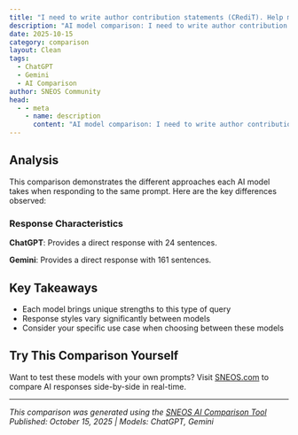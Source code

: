 ```yaml
---
title: "I need to write author contribution statements (CRediT). Help me: 1) Use CRediT taxonomy if required (Conceptualization"
description: "AI model comparison: I need to write author contribution statements (CRediT). Help me: 1) Use CRediT taxonomy if required..."
date: 2025-10-15
category: comparison
layout: Clean
tags:
  - ChatGPT
  - Gemini
  - AI Comparison
author: SNEOS Community
head:
  - - meta
    - name: description
      content: "AI model comparison: I need to write author contribution statements (CRediT). Help me: 1) Use CRediT taxonomy if required (Conceptualization..."
---
```


<ChatComparison
  title="I need to write author contribution statements (CRediT). Help me: 1) Use CRediT taxonomy if required (Conceptualization"
  prompt="I need to write author contribution statements (CRediT). Help me: 1) Use CRediT taxonomy if required (Conceptualization"
  :responses='{"ChatGPT": "CRediT (Contributor Roles Taxonomy) provides a standardized way of describing the contributions of each author in a research paper. Below are examples of how to write author contribution statements using the CRedT taxonomy when it comes to the \u0022Conceptualization\u0022 role. \n\nYou can also include other roles based on contributions distinct to your project or study.\n\n### Example Author Contribution Statements\n\n1. **Conceptualization**:\n   - \u0022Author A and Author B conceived the main idea and framework for the study.\u0022\n   - \u0022The research design and overall theoretical framework were developed by Author C and Author D.\u0022\n   - \u0022The initial research question was formulated by Author A, with input from Author B and Author D.\u0022\n\n2. **Methodology**:\n   - \u0022Author B developed the methodology and analysis strategy, with contributions from Author A on experimental design.\u0022\n   - \u0022The data collection methods were designed by Author C, assisted by Author D in literature review.\u0022\n\n3. **Investigation**:\n   - \u0022All authors contributed to the investigation process, with Author A leading the data collection and Author B performing the analysis.\u0022\n\n4. **Writing \u2013 Original Draft**:\n   - \u0022Author A drafted the original manuscript, while Author B provided critical revisions for important intellectual content.\u0022\n   - \u0022The first draft was prepared by Author C, and subsequent revisions incorporated feedback from all authors.\u0022\n\n5. **Funding Acquisition**:\n   - \u0022Author A secured funding for the project, while Author B managed the budget and project finances.\u0022\n\n### Full Author Contribution Statement Example:\n\n- \u0022Author A conceived the study and developed the theoretical framework, with input from Author B. Author C designed the methodology and led the data collection process. Author D assisted with the data analysis. The original draft of the manuscript was written by Author A, with substantial contributions from Author B and Author C in revisions and critical feedback. Funding was acquired by Author A.\u0022\n\nFeel free to adjust the roles and statements based on the actual contributions of each author in your study. Let me know if you need more specific examples or have other roles you\u2019d like to detail!", "Gemini": "This is a fantastic request! Using CRediT (Contributor Roles Taxonomy) is a best practice for transparent and accurate author contributions.\n\nHere\u0027s a comprehensive guide to help you write author contribution statements using CRediT, including definitions, common scenarios, and examples.\n\n---\n\n## Understanding CRediT (Contributor Roles Taxonomy)\n\nCRediT defines 14 standard roles that represent the tasks typically performed by researchers. The goal is to acknowledge individual contributions precisely, promoting transparency and reducing authorship disputes.\n\n**General Principles:**\n\n1.  **Be Specific:** Attribute each role to the person(s) who performed it.\n2.  **Be Inclusive:** Ensure all significant contributions are recognized.\n3.  **Be Accurate:** Reflect what actually happened, not what *should* have happened.\n4.  **Seek Agreement:** All authors should review and agree upon the final CRediT statement.\n5.  **Use Initials (or full names):** Most journals use initials for brevity, but some prefer full names. Be consistent.\n\n---\n\n## CRediT Taxonomy Definitions\n\nHere are the 14 CRediT roles with their official definitions and common interpretations:\n\n1.  **Conceptualization:** Ideas; formulation or evolution of overarching research goals and aims.\n    *   *(Who:* Often the PI, lead student, or main collaborators.)\n2.  **Data Curation:** Management activities to annotate (produce metadata), scrub data and maintain research data (for initial use and later reuse).\n    *   *(Who:* Researchers directly handling and organizing datasets.)\n3.  **Formal Analysis:** Application of statistical, mathematical, computational, or other formal techniques to analyze or synthesize study data.\n    *   *(Who:* Statisticians, bioinformaticians, lead researchers performing data analysis.)\n4.  **Funding Acquisition:** Acquisition of the financial support for the project leading to this publication.\n    *   *(Who:* PIs, grant writers, anyone who secured major funding.)\n5.  **Investigation:** Performing the research and investigation process, specifically performing the experiments, or data/evidence collection.\n    *   *(Who:* Lab researchers, field workers, data collectors.)\n6.  **Methodology:** Development or design of methodology; creation of models.\n    *   *(Who:* Researchers developing new experimental methods, statistical approaches, or models.)\n7.  **Project Administration:** Management and coordination responsibility for the research activity planning and execution.\n    *   *(Who:* PI, senior lab manager, lead researcher managing overall project logistics.)\n8.  **Resources:** Provision of study materials, reagents, laboratory samples, instrumentation, computing resources, or other analysis tools.\n    *   *(Who:* Collaborators providing unique materials, core facility managers, software developers providing specific tools.)\n9.  **Software:** Programming, software development; designing computer programs; implementation of the computer code and supporting algorithms; testing of existing code components.\n    *   *(Who:* Programmers, bioinformaticians, data scientists developing custom scripts or software.)\n10. **Supervision:** Oversight and leadership responsibility for the research activity planning and execution, including mentorship external to the core team.\n    *   *(Who:* PI, senior faculty mentoring junior researchers.)\n11. **Validation:** Verification, whether as a part of the activity or separate, of the overall replication/reproducibility of results and experiments.\n    *   *(Who:* Anyone who independently verified findings, replicated experiments, or validated methods.)\n12. **Visualization:** Preparation, creation and/or presentation of the published work, specifically visualization/data presentation.\n    *   *(Who:* Lead researchers, graphic designers, anyone creating figures, graphs, tables.)\n13. **Writing \u2013 Original Draft:** Preparation, creation and/or presentation of the published work, specifically writing the initial draft (including substantive parts).\n    *   *(Who:* Typically the lead author, lead student, or postdoc.)\n14. **Writing \u2013 Review \u0026 Editing:** Preparation, creation and/or presentation of the published work by those from the original research group, specifically critical review, commentary or revision \u2013 including pre- or post-publication stages.\n    *   *(Who:* All authors, especially senior authors and collaborators, who contribute significant revisions and critical feedback.)\n\n---\n\n## Practical Examples \u0026 Scenarios\n\nLet\u0027s look at how these roles typically apply to different contributors in a research paper. We\u0027ll use initials (e.g., A.B., C.D.) for consistency.\n\n### Scenario 1: The Lead Researcher (e.g., PhD Student, Postdoc)\n\nThis person is usually the driving force behind the daily work.\n\n*   **Likely CRediT Roles:**\n    *   **Conceptualization:** Often shares this with their supervisor.\n    *   **Methodology:** Designs the specific experiments/approaches.\n    *   **Investigation:** Performs the bulk of the experiments.\n    *   **Data Curation:** Organizes and manages the raw data.\n    *   **Formal Analysis:** Conducts the primary data analysis.\n    *   **Visualization:** Creates most of the figures and graphs.\n    *   **Writing \u2013 Original Draft:** Writes the initial manuscript.\n    *   **Writing \u2013 Review \u0026 Editing:** Contributes to revisions.\n    *   *(Less common but possible):* Funding Acquisition (if they secured a personal fellowship/grant).\n\n*   **Example for A.B. (Lead Researcher):**\n    \u0022A.B.: Conceptualization, Methodology, Investigation, Data Curation, Formal Analysis, Visualization, Writing \u2013 Original Draft, Writing \u2013 Review \u0026 Editing.\u0022\n\n### Scenario 2: The Principal Investigator (PI) / Senior Author\n\nThis person typically oversees the project, secures funding, and provides high-level guidance.\n\n*   **Likely CRediT Roles:**\n    *   **Conceptualization:** Often initiates the overall project idea.\n    *   **Funding Acquisition:** Secures the grants.\n    *   **Methodology:** Provides guidance on experimental design.\n    *   **Project Administration:** Manages the overall project.\n    *   **Supervision:** Oversees the research team.\n    *   **Writing \u2013 Review \u0026 Editing:** Critically reviews and revises the manuscript.\n    *   *(Less common but possible):* Resources (if their lab provides unique equipment), Formal Analysis (if they are hands-on with data analysis), Validation (if they independently confirm results).\n\n*   **Example for C.D. (PI):**\n    \u0022C.D.: Conceptualization, Funding Acquisition, Methodology, Project Administration, Supervision, Writing \u2013 Review \u0026 Editing.\u0022\n\n### Scenario 3: The Statistician / Bioinformatician\n\nThis person specializes in data analysis and methodology.\n\n*   **Likely CRediT Roles:**\n    *   **Methodology:** Develops specific statistical or computational approaches.\n    *   **Software:** Writes custom scripts or programs for analysis.\n    *   **Data Curation:** May help structure data for analysis.\n    *   **Formal Analysis:** Performs advanced statistical or computational analysis.\n    *   **Visualization:** Creates complex data visualizations.\n    *   **Writing \u2013 Review \u0026 Editing:** Contributes specifically to methods and results sections.\n    *   *(Less common but possible):* Conceptualization (if their statistical approach is central to the project idea).\n\n*   **Example for E.F. (Statistician):**\n    \u0022E.F.: Methodology, Software, Data Curation, Formal Analysis, Visualization, Writing \u2013 Review \u0026 Editing.\u0022\n\n### Scenario 4: The Collaborator Providing Unique Resources/Expertise\n\nThis person contributes a specific assay, reagent, or critical insight from another lab.\n\n*   **Likely CRediT Roles:**\n    *   **Resources:** Provides unique materials, reagents, or access to specialized equipment.\n    *   **Investigation:** May perform specific assays or data collection.\n    *   **Methodology:** May contribute a unique method they developed.\n    *   **Writing \u2013 Review \u0026 Editing:** Reviews relevant sections of the manuscript.\n    *   *(Less common but possible):* Conceptualization (if their unique contribution was integral to the project\u0027s inception).\n\n*   **Example for G.H. (Collaborator):**\n    \u0022G.H.: Resources, Investigation, Methodology, Writing \u2013 Review \u0026 Editing.\u0022\n\n### Scenario 5: The Technical Support / Lab Assistant\n\nThis person performs routine experiments or maintains resources.\n\n*   **Likely CRediT Roles:**\n    *   **Investigation:** Performs experiments as directed.\n    *   **Data Curation:** Helps organize experimental data.\n    *   **Resources:** Helps maintain equipment or stock reagents.\n    *   *(Less common):* Other roles unless they significantly contributed to design or analysis.\n\n*   **Example for I.J. (Lab Assistant):**\n    \u0022I.J.: Investigation, Data Curation, Resources.\u0022\n\n---\n\n## Full Example for a Hypothetical Paper\n\nLet\u0027s combine these into a full statement for a paper with four authors:\n\n**Paper Title:** \u0022Novel Insights into Protein X Function in Cellular Senescence\u0022\n\n**Authors:**\n*   A.B. (Lead PhD Student)\n*   C.D. (Principal Investigator)\n*   E.F. (Bioinformatics Specialist)\n*   G.H. (Collaborator, provided unique antibody)\n\n---\n\n**Author Contributions:**\n\n**A.B.:** Conceptualization, Methodology, Investigation, Data Curation, Formal Analysis, Visualization, Writing \u2013 Original Draft, Writing \u2013 Review \u0026 Editing.\n**C.D.:** Conceptualization, Funding Acquisition, Project Administration, Supervision, Writing \u2013 Review \u0026 Editing.\n**E.F.:** Methodology (bioinformatic analysis), Software, Formal Analysis, Visualization, Writing \u2013 Review \u0026 Editing (of methods and results sections).\n**G.H.:** Resources (provided anti-Protein X antibody), Investigation (performed initial validation of antibody), Writing \u2013 Review \u0026 Editing.\n\n---\n\n## Tips for Best Practice\n\n*   **Discuss Early and Often:** Have an initial conversation about contributions at the project\u0027s start and revisit it at key milestones (e.g., prior to writing, before submission). This prevents last-minute disputes.\n*   **Keep Records:** Document who did what throughout the project. Lab notebooks, meeting minutes, and shared documents can be helpful.\n*   **Be Flexible:** Contributions can evolve. Be prepared to adjust the statement as the project progresses.\n*   **Check Journal Guidelines:** Always refer to the specific journal\u0027s instructions for authors, as they may have minor variations or preferred formatting for CRediT statements.\n*   **Emphasize \u0022Significant\u0022 Contributions:** CRediT is for substantial intellectual or practical contributions, not minor proofreading or administrative tasks that are part of standard job duties (unless they rise to a level of \u0022Project Administration\u0022 or \u0022Writing \u2013 Review \u0026 Editing\u0022).\n\nBy following these guidelines and using the CRediT taxonomy, you can create clear, fair, and transparent author contribution statements for your publications."}' published-date="{DateTime.UtcNow:HH:mm}"
/>

## Analysis

This comparison demonstrates the different approaches each AI model takes when responding to the same prompt. Here are the key differences observed:

### Response Characteristics

**ChatGPT**: Provides a direct response with 24 sentences. 

**Gemini**: Provides a direct response with 161 sentences. 

## Key Takeaways

- Each model brings unique strengths to this type of query
- Response styles vary significantly between models
- Consider your specific use case when choosing between these models

## Try This Comparison Yourself

Want to test these models with your own prompts? Visit [SNEOS.com](https://sneos.com) to compare AI responses side-by-side in real-time.

---

*This comparison was generated using the [SNEOS AI Comparison Tool](https://sneos.com)*
*Published: October 15, 2025 | Models: ChatGPT, Gemini*
